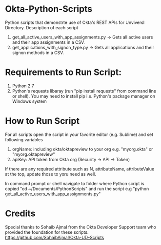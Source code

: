 # Okta-Python-Scripts
Python scripts that demonstrte use of Okta's REST APIs for Unviversl Directory. Description of each script

1) get_all_active_users_with_app_assignments.py -> Gets all active users and their app assignments in a CSV.
2) get_applications_with_signon_type.py -> Gets all applications and their signon methods in a CSV.

# Requirements to Run Script:

1) Python 2.7
2) Python's requests libaray (run "pip install requests" from command line or shell). You may need to install pip i.e. Python's package
manager on Windows system


# How to Run Script

For all scripts open the script in your favorite editor (e.g. Sublime) and set following variables

1) orgName: including okta/oktapreview to your org e.g. "myorg.okta" or "myorg.oktapreview"
2) apiKey: API token from Okta org (Security -> API -> Token)

If there are any required attribute such as N, attributeName, attributeValue at the top, update 
those to yoru need as well.

In command prompt or shell navigate to folder where Python script is copied "cd ~/Documents/PythonScripts" and run the script e.g
"python get_all_active_users_with_app_assignments.py"


# Credits

Special thanks to Sohaib Ajmal from the Okta Developer Support team who provided the foundation for these scripts.
https://github.com/SohaibAjmal/Okta-UD-Scripts